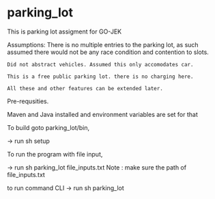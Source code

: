 # parking_lot
This is parking lot assigment for GO-JEK

Assumptions:
    There is no multiple entries to the parking lot, as such assumed there would not be
     any race condition and contention to slots.

    Did not abstract vehicles. Assumed this only accomodates car.

    This is a free public parking lot. there is no charging here. 

    All these and other features can be extended later.

Pre-requsities. 

   Maven and Java installed and environment variables are set for that

To build goto parking_lot/bin,

   -> run sh setup

To run the program with file input,

  -> run sh parking_lot file_inputs.txt
     Note : make sure the path of file_inputs.txt 

to run command CLI
   -> run sh parking_lot   